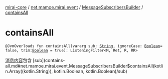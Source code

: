 [mirai-core](../../index.md) / [net.mamoe.mirai.event](../index.md) / [MessageSubscribersBuilder](index.md) / [containsAll](./contains-all.md)

# containsAll

`@JvmOverloads fun containsAll(vararg sub: `[`String`](https://kotlinlang.org/api/latest/jvm/stdlib/kotlin/-string/index.html)`, ignoreCase: `[`Boolean`](https://kotlinlang.org/api/latest/jvm/stdlib/kotlin/-boolean/index.html)` = false, trim: `[`Boolean`](https://kotlinlang.org/api/latest/jvm/stdlib/kotlin/-boolean/index.html)` = true): ListeningFilter<M, Ret, R, RR>`

[消息内容](../../net.mamoe.mirai.message.data/-message/content-to-string.md)包含 [sub](contains-all.md#net.mamoe.mirai.event.MessageSubscribersBuilder$containsAll(kotlin.Array((kotlin.String)), kotlin.Boolean, kotlin.Boolean)/sub)

